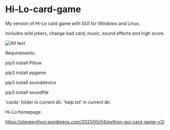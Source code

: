 # Hi-Lo-card-game
My version of Hi-Lo card game with GUI for Windows and Linux.

Includes wild jokers, change bad card, music, sound effects and high score.


![Alt text](https://i.postimg.cc/xTxtMbpW/hi-lo-v2-screenshot1.png "")


Requirements:

pip3 install Pillow

pip3 install pygame

pip3 install sounddevice

pip3 install soundfile

'cards' folder in current dir.
'help.txt' in current dir.

Hi-Lo homepage:

https://stevepython.wordpress.com/2021/05/04/python-gui-card-game-v2/





